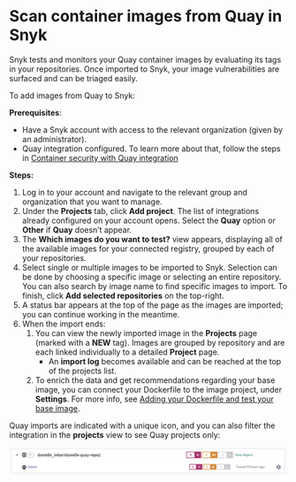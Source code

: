 # Scan container images from Quay in Snyk

Snyk tests and monitors your Quay container images by evaluating its tags in your repositories. Once imported to Snyk, your image vulnerabilities are surfaced and can be triaged easily.

To add images from Quay to Snyk:

**Prerequisites**:

* Have a Snyk account with access to the relevant organization \(given by an administrator\).
* Quay integration configured. To learn more about that, follow the steps in [Container security with Quay integration](https://support.snyk.io/hc/en-us/articles/360018445398)

**Steps:**

1. Log in to your account and navigate to the relevant group and organization that you want to manage. 
2. Under the **Projects** tab, click **Add project**. The list of integrations already configured on your account opens. Select the **Quay** option or **Other** if **Quay** doesn’t appear.
3. The **Which images do you want to test?** view appears, displaying all of the available images for your connected registry, grouped by each of your repositories. 
4. Select single or multiple images to be imported to Snyk. Selection can be done by choosing a specific image or selecting an entire repository. You can also search by image name to find specific images to import. To finish, click **Add selected repositories** on the top-right. 
5. A status bar appears at the top of the page as the images are imported; you can continue working in the meantime. 
6. When the import ends:
   1. You can view the newly imported image in the **Projects** page \(marked with a **NEW** tag\). Images are grouped by repository and are each linked individually to a detailed **Project** page.
      * An **import log** becomes available and can be reached at the top of the projects list. 
   2. To enrich the data and get recommendations regarding your base image, you can connect your Dockerfile to the image project, under **Settings**. For more info, see [Adding your Dockerfile and test your base image](https://support.snyk.io/hc/articles/360003916218#UUID-9ab347a6-8af0-ef6c-5ebd-cec21fbfab29).

Quay imports are indicated with a unique icon, and you can also filter the integration in the **projects** view to see Quay projects only:

![](../../../.gitbook/assets/mceclip1-11-.png)

